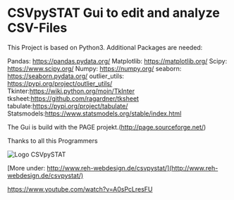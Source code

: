 # CSVpySTAT Gui to edit and analyze CSV-Files

This Project is based on Python3.
Additional Packages are needed:

Pandas: https://pandas.pydata.org/
Matplotlib: https://matplotlib.org/
Scipy: https://www.scipy.org/
Numpy: https://numpy.org/
seaborn: https://seaborn.pydata.org/
outlier_utils: https://pypi.org/project/outlier_utils/
Tkinter:https://wiki.python.org/moin/TkInter
tksheet:https://github.com/ragardner/tksheet
tabulate:https://pypi.org/project/tabulate/
Statsmodels:https://www.statsmodels.org/stable/index.html

The Gui is build with the PAGE projekt.(http://page.sourceforge.net/)

Thanks to all this Programmers

![Logo CSVpySTAT ](http://www.reh-webdesign.de/csvpystat/pics/startbild.png)


[More under: http://www.reh-webdesign.de/csvpystat/](http://www.reh-webdesign.de/csvpystat/)

https://www.youtube.com/watch?v=A0sPcLresFU



